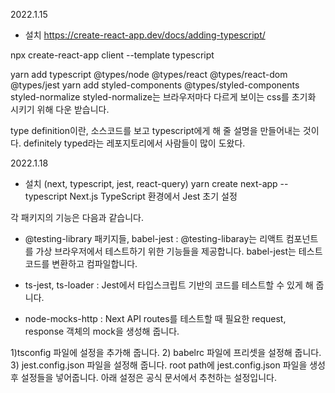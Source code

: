 2022.1.15

- 설치
https://create-react-app.dev/docs/adding-typescript/

npx create-react-app client --template typescript

yarn add typescript @types/node @types/react @types/react-dom @types/jest
yarn add styled-components @types/styled-components styled-normalize
styled-normalize는 브라우저마다 다르게 보이는 css를 초기화 시키기 위해 다운 받습니다.

type definition이란, 소스코드를 보고 typescript에게 해 줄 설명을 만들어내는 것이다.
definitely typed라는 레포지토리에서 사람들이 많이 도왔다. 

2022.1.18
- 설치 (next, typescript, jest, react-query)
yarn create next-app --typescript
Next.js TypeScript 환경에서 Jest 초기 설정

각 패키지의 기능은 다음과 같습니다.

- @testing-library 패키지들, babel-jest : @testing-libaray는 리액트 컴포넌트를 가상 브라우저에서 테스트하기 위한 기능들을 제공합니다. babel-jest는 테스트 코드를 변환하고 컴파일합니다.

- ts-jest, ts-loader : Jest에서 타입스크립트 기반의 코드를 테스트할 수 있게 해 줍니다.

- node-mocks-http : Next API routes를 테스트할 때 필요한 request, response 객체의 mock을 생성해 줍니다.

 1)tsconfig 파일에 설정을 추가해 줍니다.
 2) babelrc 파일에 프리셋을 설정해 줍니다.
 3) jest.config.json 파일을 설정해 줍니다.
 root path에 jest.config.json 파일을 생성 후 설정들을 넣어줍니다. 아래 설정은 공식 문서에서 추천하는 설정입니다.